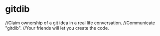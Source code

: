 # gitdib
//Claim ownership of a git idea in a real life conversation.
//Communicate "gitdib".
//Your friends will let you create the code.
